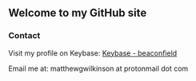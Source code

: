 ## Welcome to my GitHub site

### Contact

Visit my profile on Keybase: [Keybase - beaconfield](https://keybase.io/beaconfield)

Email me at: matthewgwilkinson at protonmail dot com
